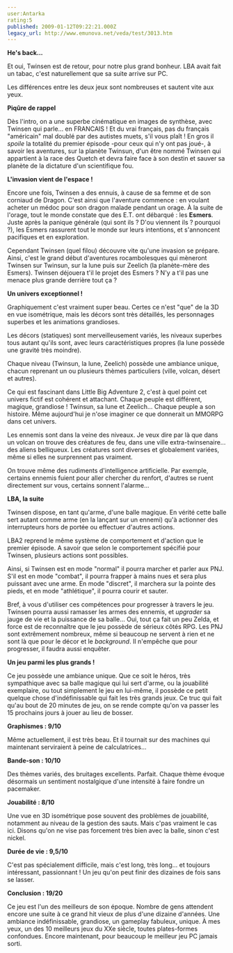 ```yaml
---
user:Antarka
rating:5
published: 2009-01-12T09:22:21.000Z
legacy_url: http://www.emunova.net/veda/test/3013.htm
---
```

**He's back...**  

  

Et oui, Twinsen est de retour, pour notre plus grand bonheur. LBA avait fait un tabac, c'est naturellement que sa suite arrive sur PC.  

  

Les différences entre les deux jeux sont nombreuses et sautent vite aux yeux.  

  

**Piqûre de rappel**  

  

Dès l'intro, on a une superbe cinématique en images de synthèse, avec Twinsen qui parle... en FRANCAIS ! Et du vrai français, pas du français "américain" mal doublé par des autistes muets, s'il vous plaît ! En gros il _spoile_ la totalité du premier épisode -pour ceux qui n'y ont pas joué-, à savoir les aventures, sur la planète Twinsun, d'un être nommé Twinsen qui appartient à la race des Quetch et devra faire face à son destin et sauver sa planète de la dictature d'un scientifique fou.  

  

**L'invasion vient de l'espace !**  

  

Encore une fois, Twinsen a des ennuis, à cause de sa femme et de son corniaud de Dragon. C'est ainsi que l'aventure commence : en voulant acheter un médoc pour son dragon malade pendant un orage. À la suite de l'orage, tout le monde constate que des E.T. ont débarqué : les **Esmers**. Juste après la panique générale (qui sont ils ? D'ou viennent ils ? pourquoi ?), les Esmers rassurent tout le monde sur leurs intentions, et s'annoncent pacifiques et en exploration.  

  

Cependant Twinsen (quel filou) découvre vite qu'une invasion se prépare. Ainsi, c'est le grand début d'aventures rocambolesques qui mèneront Twinsen sur Twinsun, sur la lune puis sur Zeelich (la planète-mère des Esmers). Twinsen déjouera t'il le projet des Esmers ? N'y a t'il pas une menace plus grande derrière tout ça ?  

  

**Un univers exceptionnel !**  

  

Graphiquement c'est vraiment super beau. Certes ce n'est "que" de la 3D en vue isométrique, mais les décors sont très détaillés, les personnages superbes et les animations grandioses.  

  

Les décors (statiques) sont merveilleusement variés, les niveaux superbes tous autant qu'ils sont, avec leurs caractéristiques propres (la lune possède une gravité très moindre).  

  

Chaque niveau (Twinsun, la lune, Zeelich) possède une ambiance unique, chacun reprenant un ou plusieurs thèmes particuliers (ville, volcan, désert et autres).  

  

Ce qui est fascinant dans Little Big Adventure 2, c'est à quel point cet univers fictif est cohérent et attachant. Chaque peuple est différent, magique, grandiose ! Twinsun, sa lune et Zeelich... Chaque peuple a son histoire. Même aujourd'hui je n'ose imaginer ce que donnerait un MMORPG dans cet univers.  

  

Les ennemis sont dans la veine des niveaux. Je veux dire par là que dans un volcan on trouve des créatures de feu, dans une ville extra-twinsenaire... des aliens belliqueux. Les créatures sont diverses et globalement variées, même si elles ne surprennent pas vraiment.  

  

On trouve même des rudiments d'intelligence artificielle. Par exemple, certains ennemis fuient pour aller chercher du renfort, d'autres se ruent directement sur vous, certains sonnent l'alarme...  

  

**LBA, la suite**  

  

Twinsen dispose, en tant qu'arme, d'une balle magique. En vérité cette balle sert autant comme arme (en la lançant sur un ennemi) qu'à actionner des interrupteurs hors de portée ou effectuer d'autres actions.  

  

LBA2 reprend le même système de comportement et d'action que le premier épisode. A savoir que selon le comportement spécifié pour Twinsen, plusieurs actions sont possibles.  

  

Ainsi, si Twinsen est en mode "normal" il pourra marcher et parler aux PNJ. S'il est en mode "combat", il pourra frapper à mains nues et sera plus puissant avec une arme. En mode "discret", il marchera sur la pointe des pieds, et en mode "athlétique", il pourra courir et sauter.  

  

Bref, à vous d'utiliser ces compétences pour progresser à travers le jeu. Twinsen pourra aussi ramasser les armes des ennemis, et _upgrader_ sa jauge de vie et la puissance de sa balle... Oui, tout ça fait un peu Zelda, et force est de reconnaître que le jeu possède de sérieux côtés RPG. Les PNJ sont extrêmement nombreux, même si beaucoup ne servent à rien et ne sont là que pour le décor et le _background_. Il n'empêche que pour progresser, il faudra aussi enquêter.  

  

**Un jeu parmi les plus grands !**  

  

Ce jeu possède une ambiance unique. Que ce soit le héros, très sympathique avec sa balle magique qui lui sert d'arme, ou la jouabilité exemplaire, ou tout simplement le jeu en lui-même, il possède ce petit quelque chose d'indéfinissable qui fait les très grands jeux. Ce truc qui fait qu'au bout de 20 minutes de jeu, on se rende compte qu'on va passer les 15 prochains jours à jouer au lieu de bosser.  

  

  

**Graphismes : 9/10**  

Même actuellement, il est très beau. Et il tournait sur des machines qui maintenant serviraient à peine de calculatrices...  

  

**Bande-son : 10/10**  

Des thèmes variés, des bruitages excellents. Parfait. Chaque thème évoque désormais un sentiment nostalgique d'une intensité à faire fondre un pacemaker.  

  

**Jouabilité : 8/10**   

Une vue en 3D isométrique pose souvent des problèmes de jouabilité, notamment au niveau de la gestion des sauts. Mais c'pas vraiment le cas ici. Disons qu'on ne vise pas forcement très bien avec la balle, sinon c'est nickel.  

  

**Durée de vie : 9,5/10**  

C'est pas spécialement difficile, mais c'est long, très long... et toujours intéressant, passionnant ! Un jeu qu'on peut finir des dizaines de fois sans se lasser.  

  

**Conclusion : 19/20**  

Ce jeu est l'un des meilleurs de son époque. Nombre de gens attendent encore une suite à ce grand hit vieux de plus d'une dizaine d'années. Une ambiance indéfinissable, grandiose, un gameplay fabuleux, unique. À mes yeux, un des 10 meilleurs jeux du XXe siècle, toutes plates-formes confondues. Encore maintenant, pour beaucoup le meilleur jeu PC jamais sorti.